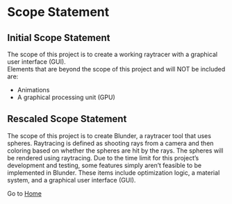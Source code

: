 # Scope Statement

## Initial Scope Statement
The scope of this project is to create a working raytracer with a graphical user interface (GUI).  
Elements that are beyond the scope of this project and will NOT be included are: 
- Animations 
- A graphical processing unit (GPU)

## Rescaled Scope Statement
The scope of this project is to create Blunder, a raytracer tool that uses spheres. Raytracing is defined as shooting rays from a camera and then coloring based on whether the spheres are hit by the rays. The spheres will be rendered using raytracing. Due to the time limit for this project’s development and testing, some features simply aren’t feasible to be implemented in Blunder. These items include optimization logic, a material system, and a graphical user interface (GUI).

Go to [Home](https://github.com/gettingera/Blunder)
